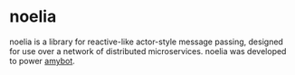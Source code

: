 # noelia

noelia is a library for reactive-like actor-style message passing, designed for use over a network of distributed microservices. noelia was developed to power [amybot](https://amy.chat/). 